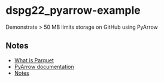 # dspg22_pyarrow-example
Demonstrate > 50 MB limits storage on GitHub using PyArrow

Notes
---
- [What is Parquet](https://databricks.com/glossary/what-is-parquet)
- [PyArrow documentation](https://arrow.apache.org/docs/python/install.html)
- [Notes](https://www.overleaf.com/read/zqkmnghsffpc)
